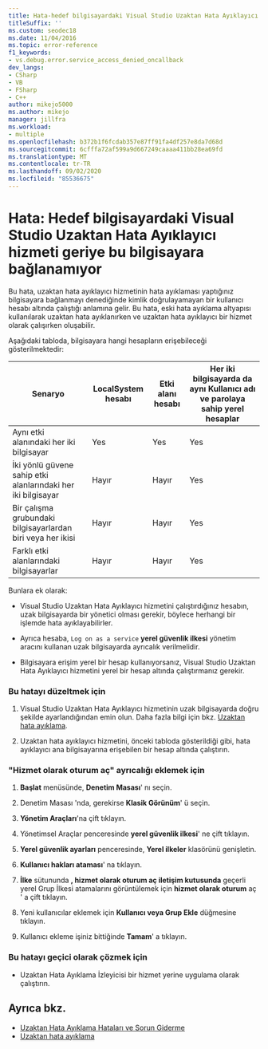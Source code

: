```yaml
---
title: Hata-hedef bilgisayardaki Visual Studio Uzaktan Hata Ayıklayıcı hizmeti bu bilgisayara geri bağlanamıyor
titleSuffix: ''
ms.custom: seodec18
ms.date: 11/04/2016
ms.topic: error-reference
f1_keywords:
- vs.debug.error.service_access_denied_oncallback
dev_langs:
- CSharp
- VB
- FSharp
- C++
author: mikejo5000
ms.author: mikejo
manager: jillfra
ms.workload:
- multiple
ms.openlocfilehash: b372b1f6fcdab357e87ff91fa4df257e8da7d68d
ms.sourcegitcommit: 6cfffa72af599a9d667249caaaa411bb28ea69fd
ms.translationtype: MT
ms.contentlocale: tr-TR
ms.lasthandoff: 09/02/2020
ms.locfileid: "85536675"
---
```

# <a name="error-the-visual-studio-remote-debugger-service-on-the-target-computer-cannot-connect-back-to-this-computer"></a>Hata: Hedef bilgisayardaki Visual Studio Uzaktan Hata Ayıklayıcı hizmeti geriye bu bilgisayara bağlanamıyor
Bu hata, uzaktan hata ayıklayıcı hizmetinin hata ayıklaması yaptığınız bilgisayara bağlanmayı denediğinde kimlik doğrulayamayan bir kullanıcı hesabı altında çalıştığı anlamına gelir. Bu hata, eski hata ayıklama altyapısı kullanılarak uzaktan hata ayıklanırken ve uzaktan hata ayıklayıcı bir hizmet olarak çalışırken oluşabilir.

 Aşağıdaki tabloda, bilgisayara hangi hesapların erişebileceği gösterilmektedir:

|Senaryo|LocalSystem hesabı|Etki alanı hesabı|Her iki bilgisayarda da aynı Kullanıcı adı ve parolaya sahip yerel hesaplar|
|-|-|-|-|
|Aynı etki alanındaki her iki bilgisayar|Yes|Yes|Yes|
|İki yönlü güvene sahip etki alanlarındaki her iki bilgisayar|Hayır|Hayır|Yes|
|Bir çalışma grubundaki bilgisayarlardan biri veya her ikisi|Hayır|Hayır|Yes|
|Farklı etki alanlarındaki bilgisayarlar|Hayır|Hayır|Yes|

 Bunlara ek olarak:

- Visual Studio Uzaktan Hata Ayıklayıcı hizmetini çalıştırdığınız hesabın, uzak bilgisayarda bir yönetici olması gerekir, böylece herhangi bir işlemde hata ayıklayabilirler.

- Ayrıca hesaba, `Log on as a service` **yerel güvenlik ilkesi** yönetim aracını kullanan uzak bilgisayarda ayrıcalık verilmelidir.

- Bilgisayara erişim yerel bir hesap kullanıyorsanız, Visual Studio Uzaktan Hata Ayıklayıcı hizmetini yerel bir hesap altında çalıştırmanız gerekir.

### <a name="to-correct-this-error"></a>Bu hatayı düzeltmek için

1. Visual Studio Uzaktan Hata Ayıklayıcı hizmetinin uzak bilgisayarda doğru şekilde ayarlandığından emin olun. Daha fazla bilgi için bkz. [Uzaktan hata ayıklama](../debugger/remote-debugging.md).

2. Uzaktan hata ayıklayıcı hizmetini, önceki tabloda gösterildiği gibi, hata ayıklayıcı ana bilgisayarına erişebilen bir hesap altında çalıştırın.

### <a name="to-add-log-on-as-a-service-privilege"></a>"Hizmet olarak oturum aç" ayrıcalığı eklemek için

1. **Başlat** menüsünde, **Denetim Masası**' nı seçin.

2. Denetim Masası 'nda, gerekirse **Klasik Görünüm**' ü seçin.

3. **Yönetim Araçları**'na çift tıklayın.

4. Yönetimsel Araçlar penceresinde **yerel güvenlik ilkesi**' ne çift tıklayın.

5. **Yerel güvenlik ayarları** penceresinde, **Yerel ilkeler** klasörünü genişletin.

6. **Kullanıcı hakları ataması**' na tıklayın.

7. **İlke** sütununda **, hizmet olarak oturum aç iletişim kutusunda** geçerli yerel Grup İlkesi atamalarını görüntülemek için **hizmet olarak oturum** aç ' a çift tıklayın.

8. Yeni kullanıcılar eklemek için **Kullanıcı veya Grup Ekle** düğmesine tıklayın.

9. Kullanıcı ekleme işiniz bittiğinde **Tamam**' a tıklayın.

### <a name="to-work-around-this-error"></a>Bu hatayı geçici olarak çözmek için

- Uzaktan Hata Ayıklama İzleyicisi bir hizmet yerine uygulama olarak çalıştırın.

## <a name="see-also"></a>Ayrıca bkz.
- [Uzaktan Hata Ayıklama Hataları ve Sorun Giderme](../debugger/remote-debugging-errors-and-troubleshooting.md)
- [Uzaktan hata ayıklama](../debugger/remote-debugging.md)